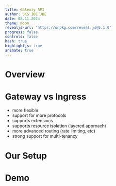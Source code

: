 ```yaml
---
title: Gateway API
author: SKS IDE JBE
date: 08.11.2024
theme: moon
revealjs-url: "https://unpkg.com/reveal.js@5.1.0"
progress: false
controls: false
hash: true
highlightjs: true
animate: true
---
```


# Overview

<!--

I would structure the talk as follows:

1. Ingress vs Gateway API
   - what is an ingress
   - what are the current use cases / shortcomings
   - what is gateway api
   - how does it address the above shortcomings
   - what about RHOS routes?
2. Our setup
   - describe what we built (diagram)
   - how do we provision it? (TF and flux explanation)
   - how close is it to a productive environment?
   - what is missing?
   (this section might already contain diving hands-on in the setup to show some stuff)
3. Demos
   - set of demos we have to showcase the capabilities of gateway api

-->

# Gateway vs Ingress

- more flexible
- support for more protocols
- supports extensions
- supports resource isolation (layered approach)
- more advanced routing (rate limiting, etc)
- strong support for multi-tenancy

# Our Setup

# Demo
